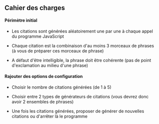 ## Cahier des charges 

#### Périmètre initial

- Les citations sont générées aléatoirement une par une à chaque appel du programme JavaScript

- Chaque citation est la combinaison d'au moins 3 morceaux de phrases (à vous de préparer ces morceaux de phrase)

- A défaut d'être intelligible, la phrase doit être cohérente (pas de point d'exclamation au milieu d'une phrase)

#### Rajouter des options de configuration 

- Choisir le nombre de citations générées (de 1 à 5)

- Choisir entre 2 types de générateurs de citations (vous devrez donc avoir 2 ensembles de phrases)

- Une fois les citations générées, proposer de générer de nouvelles citations ou d'arrêter là le programme